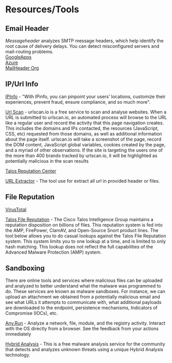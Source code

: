 # Resources/Tools
## Email Header
*Messageheader* analyzes SMTP message headers, which help identify the root cause of delivery delays. You can detect misconfigured servers and mail-routing problems.  
[GoogleApps](https://toolbox.googleapps.com/apps/messageheader/analyzeheader)  
[Azure](https://mha.azurewebsites.net/)  
[MailHeader Org](https://mailheader.org/)

## IP/Url Info
[IPInfo]( https://ipinfo.io/) - "With IPinfo, you can pinpoint your users’ locations, customize their experiences, prevent fraud, ensure compliance, and so much more".

[Url Scan](https://urlscan.io/) - urlscan.io is a free service to scan and analyse websites. When a URL is submitted to urlscan.io, an automated process will browse to the URL like a regular user and record the activity that this page navigation creates. This includes the domains and IPs contacted, the resources (JavaScript, CSS, etc) requested from those domains, as well as additional information about the page itself. urlscan.io will take a screenshot of the page, record the DOM content, JavaScript global variables, cookies created by the page, and a myriad of other observations. If the site is targeting the users one of the more than 400 brands tracked by urlscan.io, it will be highlighted as potentially malicious in the scan results

[Talos Reputation Center](https://talosintelligence.com/reputation)

[URL Extractor](https://www.convertcsv.com/url-extractor.htm) - The tool use for extract all url in provided header or files.

## File Reputation
[VirusTotal](https://www.virustotal.com/gui/)

[Talos File Reputation](https://talosintelligence.com/talos_file_reputation) - The Cisco Talos Intelligence Group maintains a reputation disposition on billions of files. This reputation system is fed into the AMP, FirePower, ClamAV, and Open-Source Snort product lines. The tool below allows you to do casual lookups against the Talos File Reputation system. This system limits you to one lookup at a time, and is limited to only hash matching. This lookup does not reflect the full capabilities of the Advanced Malware Protection (AMP) system.

## Sandboxing
There are online tools and services where malicious files can be uploaded and analyzed to better understand what the malware was programmed to do. These services are known as malware sandboxes. For instance, we can upload an attachment we obtained from a potentially malicious email and see what URLs it attempts to communicate with, what additional payloads are downloaded to the endpoint, persistence mechanisms, Indicators of Compromise (IOCs), etc.

[Any.Run](https://app.any.run/) - Analyze a network, file, module, and the registry activity. Interact with the OS directly from a browser. See the feedback from your actions immediately

[Hybrid Analysis](https://www.hybrid-analysis.com/) - This is a free malware analysis service for the community that detects and analyzes unknown threats using a unique Hybrid Analysis technology.
